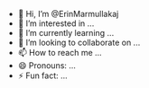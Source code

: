 - 👋 Hi, I’m @ErinMarmullakaj
- 👀 I’m interested in ...
- 🌱 I’m currently learning ...
- 💞️ I’m looking to collaborate on ...
- 📫 How to reach me ...
- 😄 Pronouns: ...
- ⚡ Fun fact: ...

<!---
ErinMarmullakaj/ErinMarmullakaj is a ✨ special ✨ repository because its `README.md` (this file) appears on your GitHub profile.
You can click the Preview link to take a look at your changes.
--->
